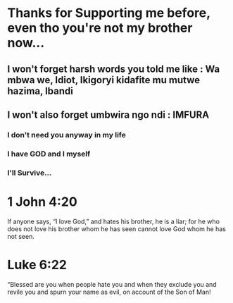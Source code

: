 # Thanks for Supporting me before, even tho you're not my brother now...
## I won't forget harsh words you told me like : Wa mbwa we, Idiot, Ikigoryi kidafite mu mutwe hazima, Ibandi
## I won't also forget umbwira ngo ndi : IMFURA
### I don't need you anyway in my life
### I have GOD and I myself
### I'll Survive...

# 1 John 4:20
If anyone says, “I love God,” and hates his brother, he is a liar; for he who does not love his brother whom he has seen cannot love God whom he has not seen.
# Luke 6:22
“Blessed are you when people hate you and when they exclude you and revile you and spurn your name as evil, on account of the Son of Man!

